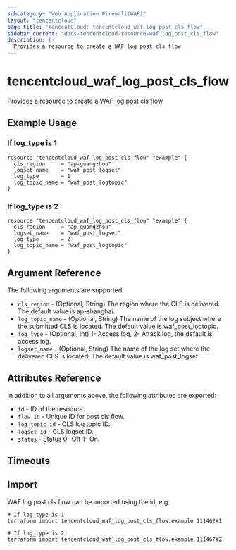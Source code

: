 ```yaml
---
subcategory: "Web Application Firewall(WAF)"
layout: "tencentcloud"
page_title: "TencentCloud: tencentcloud_waf_log_post_cls_flow"
sidebar_current: "docs-tencentcloud-resource-waf_log_post_cls_flow"
description: |-
  Provides a resource to create a WAF log post cls flow
---
```


# tencentcloud_waf_log_post_cls_flow

Provides a resource to create a WAF log post cls flow

## Example Usage

### If log_type is 1

```hcl
resource "tencentcloud_waf_log_post_cls_flow" "example" {
  cls_region     = "ap-guangzhou"
  logset_name    = "waf_post_logset"
  log_type       = 1
  log_topic_name = "waf_post_logtopic"
}
```

### If log_type is 2

```hcl
resource "tencentcloud_waf_log_post_cls_flow" "example" {
  cls_region     = "ap-guangzhou"
  logset_name    = "waf_post_logset"
  log_type       = 2
  log_topic_name = "waf_post_logtopic"
}
```

## Argument Reference

The following arguments are supported:

* `cls_region` - (Optional, String) The region where the CLS is delivered. The default value is ap-shanghai.
* `log_topic_name` - (Optional, String) The name of the log subject where the submitted CLS is located. The default value is waf_post_logtopic.
* `log_type` - (Optional, Int) 1- Access log, 2- Attack log, the default is access log.
* `logset_name` - (Optional, String) The name of the log set where the delivered CLS is located. The default value is waf_post_logset.

## Attributes Reference

In addition to all arguments above, the following attributes are exported:

* `id` - ID of the resource.
* `flow_id` - Unique ID for post cls flow.
* `log_topic_id` - CLS log topic ID.
* `logset_id` - CLS logset ID.
* `status` - Status 0- Off 1- On.


## Timeouts

<no value>


## Import

WAF log post cls flow can be imported using the id, e.g.

```
# If log_type is 1
terraform import tencentcloud_waf_log_post_cls_flow.example 111462#1

# If log_type is 2
terraform import tencentcloud_waf_log_post_cls_flow.example 111467#2
```

